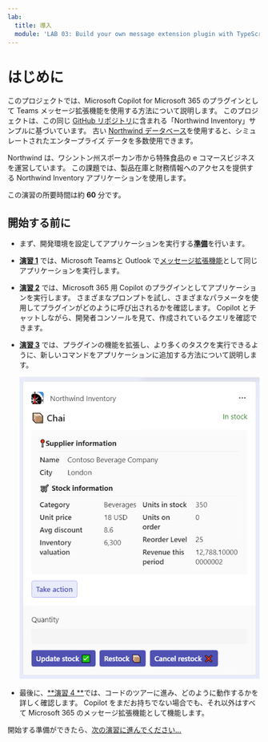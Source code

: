 ```yaml
---
lab:
  title: 導入
  module: 'LAB 03: Build your own message extension plugin with TypeScript (TS) for Microsoft Copilot'
---
```


# はじめに

このプロジェクトでは、Microsoft Copilot for Microsoft 365 のプラグインとして Teams メッセージ拡張機能を使用する方法について説明します。 このプロジェクトは、この同じ [GitHub リポジトリ](https://github.com/OfficeDev/Copilot-for-M365-Plugins-Samples/tree/main/samples/msgext-northwind-inventory-ts)に含まれる「Northwind Inventory」サンプルに基づいています。 古い [Northwind データベース](https://learn.microsoft.com/dotnet/framework/data/adonet/sql/linq/downloading-sample-databases)を使用すると、シミュレートされたエンタープライズ データを多数使用できます。

Northwind は、ワシントン州スポーカン市から特殊食品の e コマースビジネスを運営しています。 この課題では、製品在庫と財務情報へのアクセスを提供する Northwind Inventory アプリケーションを使用します。

この演習の所要時間は約 **60** 分です。

## 開始する前に

- まず、開発環境を設定してアプリケーションを実行する[**準備**](./2-prepare-development-environment.md)を行います。

- [**演習 1**](./3-exercise-1-run-message-extension.md) では、Microsoft Teamsと Outlook で[メッセージ拡張機能](https://learn.microsoft.com/microsoftteams/platform/messaging-extensions/what-are-messaging-extensions)として同じアプリケーションを実行します。

- [**演習 2**](./4-exercise-2-run-copilot-plugin.md) では、Microsoft 365 用 Copilot のプラグインとしてアプリケーションを実行します。 さまざまなプロンプトを試し、さまざまなパラメータを使用してプラグインがどのように呼び出されるかを確認します。 Copilot とチャットしながら、開発者コンソールを見て、作成されているクエリを確認できます。

- [**演習 3**](./5-exercise-3-add-new-command.md) では、プラグインの機能を拡張し、より多くのタスクを実行できるように、新しいコマンドをアプリケーションに追加する方法について説明します。

  ![製品を表示するアダプティブ カードのスクリーンショット。](../media/1-00-product-card-only.png)

- 最後に、[**演習 4 **](./6-exercise-4-explore-plugin-source-code.md)では、コードのツアーに進み、どのように動作するかを詳しく確認します。 Copilot をまだお持ちでない場合でも、それ以外はすべて Microsoft 365 のメッセージ拡張機能として機能します。

開始する準備ができたら、[次の演習に進んでください...](./2-prepare-development-environment.md)